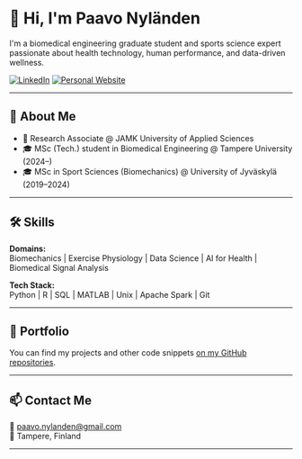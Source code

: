 # 👋 Hi, I'm Paavo Nyländen

I'm a biomedical engineering graduate student and sports science expert passionate about health technology, human performance, and data-driven wellness.

[![LinkedIn](https://img.shields.io/badge/LinkedIn-blue?style=flat-square&logo=linkedin&logoColor=white)](https://www.linkedin.com/in/paavonylanden/)
[![Personal Website](https://img.shields.io/badge/Website-orange?style=flat-square&logo=google-chrome&logoColor=white)](https://panyland.github.io/pofo-website/)


---

## 🧠 About Me

- 🔬 Research Associate @ JAMK University of Applied Sciences  
- 🎓 MSc (Tech.) student in Biomedical Engineering @ Tampere University (2024–)
- 🎓 MSc in Sport Sciences (Biomechanics) @ University of Jyväskylä (2019–2024)

---

## 🛠️ Skills

**Domains:**  
Biomechanics | Exercise Physiology | Data Science | AI for Health | Biomedical Signal Analysis

**Tech Stack:**  
Python | R | SQL | MATLAB | Unix | Apache Spark | Git

---

## 🚀 Portfolio

You can find my projects and other code snippets [on my GitHub repositories](https://github.com/panyland?tab=repositories). 

---

## 📫 Contact Me

📧 [paavo.nylanden@gmail.com](mailto:paavo.nylanden@gmail.com)  
📍 Tampere, Finland  

---



